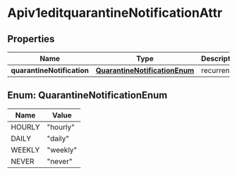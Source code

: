 # Apiv1editquarantineNotificationAttr

## Properties
Name | Type | Description | Notes
------------ | ------------- | ------------- | -------------
**quarantineNotification** | [**QuarantineNotificationEnum**](#QuarantineNotificationEnum) | recurrence |  [optional]

<a name="QuarantineNotificationEnum"></a>
## Enum: QuarantineNotificationEnum
Name | Value
---- | -----
HOURLY | &quot;hourly&quot;
DAILY | &quot;daily&quot;
WEEKLY | &quot;weekly&quot;
NEVER | &quot;never&quot;
